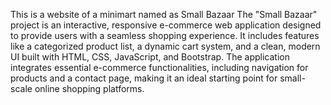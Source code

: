 This is a website of a minimart named as Small Bazaar
The "Small Bazaar" project is an interactive, responsive e-commerce web application designed to provide users with a seamless shopping experience.
It includes features like a categorized product list, a dynamic cart system, and a clean, modern UI built with HTML, CSS, JavaScript, and Bootstrap. 
The application integrates essential e-commerce functionalities, including navigation for products and a contact page, making it an ideal starting point for small-scale online shopping platforms.
